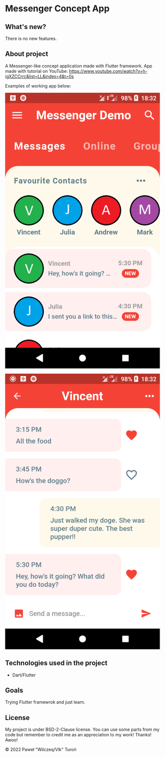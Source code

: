 # Messenger Concept App

## What's new?

There is no new features.

## About project

A Messenger-like concept application made with Flutter framework. App made with tutorial on YouTube: https://www.youtube.com/watch?v=h-igXZCCrrc&list=LL&index=4&t=0s

Examples of working app below:

![appexample1](./appexample/appexample1.png)

![appexample2](./appexample/appexample2.png)

## Technologies used in the project

* Dart/Flutter

## Goals

Trying Flutter framewrok and just learn.

## License

My project is under BSD-2-Clause license. You can use some parts from my code but remember to credit me as an appreciation to my work! Thanks! Awoo!

© 2022 Paweł "Wilczeq/Vlk" Turoń
